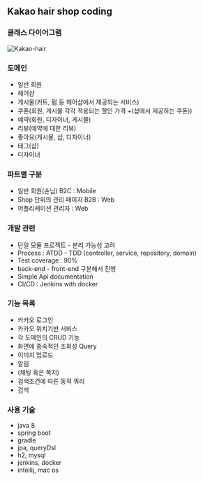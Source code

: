 ## Kakao hair shop coding 

### 클래스 다이어그램
![Kakao-hair](https://user-images.githubusercontent.com/49060374/88496307-b17f4080-cff7-11ea-9f7d-71061e1a2ce9.png)

### 도메인
- 일반 회원
- 헤어샵
- 게시물(커트, 펌 등 헤어샵에서 제공되는 서비스)
- 쿠폰(회원, 게시물 각각 적용되는 할인 가격 +(샵에서 제공하는 쿠폰))
- 예약(회원, 디자이너, 게시물)
- 리뷰(예약에 대한 리뷰)
- 좋아요(게시물, 샵, 디자이너)
- 태그(샵)
- 디자이너 

### 파트별 구분
- 일반 회원(손님) B2C : Mobile
- Shop 단위의 관리 페이지 B2B : Web
- 어플리케이션 관리자 : Web
 
### 개발 관련
- 단일 모듈 프로젝트 - 분리 가능성 고려
- Process : ATDD - TDD (controller, service, repository, domain)
- Test coverage : 90%
- back-end - front-end 구분해서 진행
- Simple Api documentation
- CI/CD : Jenkins with docker

### 기능 목록
- 카카오 로그인
- 카카오 위치기반 서비스 
- 각 도메인의 CRUD 기능
- 화면에 종속적인 조회성 Query
- 이미지 업로드
- 알림
- (채팅 혹은 쪽지) 
- 검색조건에 따른 동적 쿼리
- 검색

### 사용 기술
- java 8 
- spring boot
- gradle
- jpa, queryDsl
- h2, mysql
- jenkins, docker
- intellij, mac os